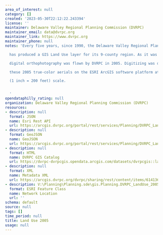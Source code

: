 ```yaml
---
area_of_interest: null
category: []
created: '2023-05-30T22:12:22.243394'
license: ''
maintainer: Delaware Valley Regional Planning Commission (DVRPC)
maintainer_email: data@dvrpc.org
maintainer_link: https://www.dvrpc.org
maintainer_phone: null
notes: 'Every five years, since 1990, the Delaware Valley Regional Planning Commission

  has produced a GIS Land Use layer for its 9-county region. As it was in 2000,

  digital orthophotography was flown by DVRPC in 2005. Digitizing was done using

  these 2005 true-color aerials on the ESRI ArcGIS software platform at a 1:2400

  (1 inch = 200 feet) scale.


  '
opendataphilly_rating: null
organization: Delaware Valley Regional Planning Commission (DVRPC)
resources:
- description: null
  format: JSON
  name: Esri Rest API
  url: https://arcgis.dvrpc.org/portal/rest/services/Planning/DVRPC_LandUse_2005/FeatureServer/0
- description: null
  format: GeoJSON
  name: GeoJSON
  url: https://arcgis.dvrpc.org/portal/rest/services/Planning/DVRPC_LandUse_2005/FeatureServer/0/query?where=1=1&outsr=4326&outfields=*&f=geojson
- description: null
  format: HTML
  name: DVRPC GIS Catalog
  url: https://dvrpc-dvrpcgis.opendata.arcgis.com/datasets/dvrpcgis::land-use-2005
- description: null
  format: XML
  name: Metadata XML
  url: https://arcgis.dvrpc.org/dvrpc/sharing/rest/content/items/61413621a7604bfb815059fea3edcc39/info/metadata/metadata.xml?format=default
- description: V:\Planning\Planning.sde\gis.Planning.DVRPC_LandUse_2005
  format: ESRI Feature Class
  name: Network Location
  url: ''
schema: default
source: null
tags: []
time_period: null
title: Land Use 2005
usage: null
---
```


